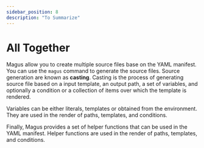 ```yaml
---
sidebar_position: 8
description: "To Summarize"
---
```


# All Together

Magus allow you to create multiple source files base on the YAML manifest. You can use the `magus` command to generate the source files. Source generation are known as **casting**. Casting is the process of generating source file based on a input template, an output path, a set of variables, and optionally a condition or a collection of items over which the template is rendered.

Variables can be either literals, templates or obtained from the environment. They are used in the render of paths, templates, and conditions.

Finally, Magus provides a set of helper functions that can be used in the YAML manifest. Helper functions are used in the render of paths, templates, and conditions.
